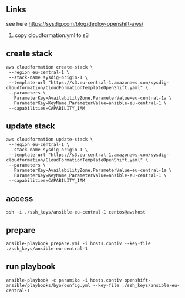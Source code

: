 ## Links
see here https://sysdig.com/blog/deploy-openshift-aws/


1. copy cloudformation.yml to s3

## create stack
```
aws cloudformation create-stack \
 --region eu-central-1 \
 --stack-name sysdig-origin-1 \
 --template-url "https://s3.eu-central-1.amazonaws.com/sysdig-cloudformation/CloudFormationTemplateOpenShift.yaml" \
 --parameters \
   ParameterKey=AvailabilityZone,ParameterValue=eu-central-1a \
   ParameterKey=KeyName,ParameterValue=ansible-eu-central-1 \
 --capabilities=CAPABILITY_IAM
 ```

 ## update stack
```
aws cloudformation update-stack \
 --region eu-central-1 \
 --stack-name sysdig-origin-1 \
 --template-url "https://s3.eu-central-1.amazonaws.com/sysdig-cloudformation/CloudFormationTemplateOpenShift.yaml" \
 --parameters \
   ParameterKey=AvailabilityZone,ParameterValue=eu-central-1a \
   ParameterKey=KeyName,ParameterValue=ansible-eu-central-1 \
 --capabilities=CAPABILITY_IAM
 ```


 ## access
 `ssh -i ./ssh_keys/ansible-eu-central-1 centos@awshost`

 ## prepare
 `ansible-playbook prepare.yml -i hosts.contiv --key-file ./ssh_keys/ansible-eu-central-1`

 ## run playbook
 `ansible-playbook -c paramiko -i hosts.contiv openshift-ansible/playbooks/byo/config.yml --key-file ./ssh_keys/ansible-eu-central-1`